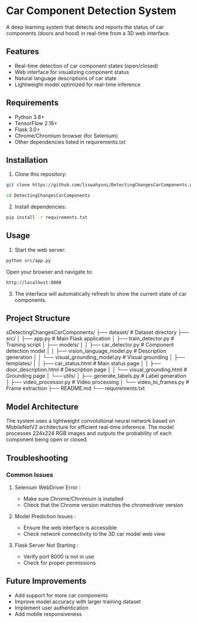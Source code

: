 # Car Component Detection System

A deep learning system that detects and reports the status of car components (doors and hood) in real-time from a 3D web interface.

## Features

- Real-time detection of car component states (open/closed)
- Web interface for visualizing component status
- Natural language descriptions of car state
- Lightweight model optimized for real-time inference

## Requirements

- Python 3.8+
- TensorFlow 2.16+
- Flask 3.0+
- Chrome/Chromium browser (for Selenium)
- Other dependencies listed in requirements.txt

## Installation

1. Clone this repository:
```bash
git clone https://github.com/liswahyuni/DetectingChangesCarComponents.git

cd DetectingChangesCarComponents
```

2. Install dependencies:
```bash
pip install -r requirements.txt
```

## Usage
1. Start the web server:
```bash
python src/app.py
```

Open your browser and navigate to:
```bash
http://localhost:8000
```

3. The interface will automatically refresh to show the current state of car components.
## Project Structure
sDetectingChangesCarComponents/
├── dataset/                # Dataset directory
├── src/
│   ├── app.py             # Main Flask application
│   ├── train_detector.py  # Training script
│   ├── models/
│   │   ├── car_detector.py          # Component detection model
│   │   ├── vision_language_model.py # Description generation
│   │   └── visual_grounding_model.py # Visual grounding
│   ├── templates/
│   │   ├── car_status.html         # Main status page
│   │   ├── door_description.html   # Description page
│   │   └── visual_grounding.html   # Grounding page
│   └── utils/
│       ├── generate_labels.py      # Label generation
│       ├── video_processor.py      # Video processing
│       └── video_to_frames.py      # Frame extraction
├── README.md
└── requirements.txt

## Model Architecture
The system uses a lightweight convolutional neural network based on MobileNetV2 architecture for efficient real-time inference. The model processes 224x224 RGB images and outputs the probability of each component being open or closed.

## Troubleshooting
### Common Issues
1. Selenium WebDriver Error :
   
   - Make sure Chrome/Chromium is installed
   - Check that the Chrome version matches the chromedriver version
2. Model Prediction Issues :
   
   - Ensure the web interface is accessible
   - Check network connectivity to the 3D car model web view
3. Flask Server Not Starting :
   
   - Verify port 8000 is not in use
   - Check for proper permissions

## Future Improvements
- Add support for more car components
- Improve model accuracy with larger training dataset
- Implement user authentication
- Add mobile responsiveness